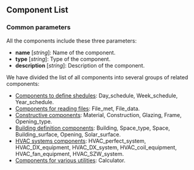 ## Component List

### Common parameters
All the components include these three parameters:

- **name** [_string_]: Name of the component.
- **type** [_string_]: Type of the component.
- **description** [_string_]: Description of the component.

We have divided the list of all components into several groups of related components:

- [Components to define shedules](component_list_schedules.md): Day_schedule, Week_schedule, Year_schedule.
- [Components for reading files](component_list_files.md): File_met, File_data.
- [Constructive components](component_list_constructions.md): Material, Construction, Glazing, Frame, Opening_type.
- [Building definition components](component_list_building.md): Building, Space_type, Space, Building_surface, Opening, Solar_surface.
- [HVAC systems components](component_list_HVAC_systems.md): HVAC_perfect_system, HVAC_DX_equipment, HVAC_DX_system, HVAC_coil_equipment, HVAC_fan_equipment, HVAC_SZW_system.
- [Components for various utilities](component_list_utils.md): Calculator.

